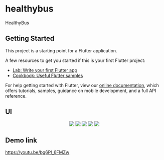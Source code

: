 # healthybus

HealthyBus

## Getting Started

This project is a starting point for a Flutter application.

A few resources to get you started if this is your first Flutter project:

- [Lab: Write your first Flutter app](https://flutter.dev/docs/get-started/codelab)
- [Cookbook: Useful Flutter samples](https://flutter.dev/docs/cookbook)

For help getting started with Flutter, view our
[online documentation](https://flutter.dev/docs), which offers tutorials,
samples, guidance on mobile development, and a full API reference.

## UI
<div align="center">
    <img src="https://github.com/XianWang521/healthybus/blob/master/UI-img/Android/%E5%9B%BE%E7%89%871.png">
    <img src="https://github.com/XianWang521/healthybus/blob/master/UI-img/Android/%E5%9B%BE%E7%89%872.png">
    <img src="https://github.com/XianWang521/healthybus/blob/master/UI-img/Android/%E5%9B%BE%E7%89%873.png">
    <img src="https://github.com/XianWang521/healthybus/blob/master/UI-img/Android/%E5%9B%BE%E7%89%874.png">
    <img src="https://github.com/XianWang521/healthybus/blob/master/UI-img/Android/%E5%9B%BE%E7%89%875.png">
    
</div>

## Demo link

https://youtu.be/bg6Pl_6FMZw
